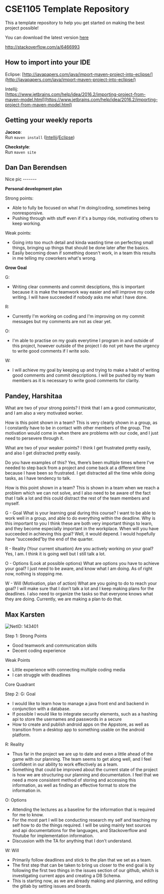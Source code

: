 # CSE1105 Template Repository

This a template repository to help you get started on making the best project possible!

You can download the latest version [here](https://github.com/SERG-Delft/TI1216/releases)

http://stackoverflow.com/a/6466993

## How to import into your IDE

Eclipse:
[http://javapapers.com/java/import-maven-project-into-eclipse/](http://javapapers.com/java/import-maven-project-into-eclipse/)

Intellij:  
[https://www.jetbrains.com/help/idea/2016.2/importing-project-from-maven-model.html](https://www.jetbrains.com/help/idea/2016.2/importing-project-from-maven-model.html)

## Getting your weekly reports

**Jacoco**:  
Run `maven install` ([Intellij](https://www.jetbrains.com/help/idea/2016.3/getting-started-with-maven.html#execute_maven_goal)/[Eclipse](http://imgur.com/a/6q7pV))

**Checkstyle**:  
Run `maven site`

## Dan Dan Berendsen

Nice pic -------

**Personal development plan**

Strong points:
    
*  Able to fully be focused on what I'm doing/coding, sometimes being nonresponsive.
*  Pushing through with stuff even if it's a bumpy ride, motivating others to keep working.

Weak points: 
    
*  Going into too much detail and kinda wasting time on perfecting small things, bringing up things that should be done later after the basics.
*  Easily becoming down if something doesn't work, in a team this results in me telling my coworkers what's wrong.

**Grow Goal**

G:
*  Writing clear comments and commit desciptions, this is important because it is make the teamwork way easier and will improve my code writing. I will have succeeded if nobody asks me what I have done.

R:
* Currently I'm working on coding and I'm improving on my commit messages but my comments are not as clear yet.

O: 
*  I'm able to practise on my goals everytime I program in and outside of this project, however outside of the project I do not yet have the urgency to write good comments if I write solo.

W:
*  I will achieve my goal by keeping up and trying to make a habit of writing good comments and commit descriptions. I will be pushed by my team members as it is necessary to write good comments for clarity.


## Pandey, Harshitaa

What are two of your strong points?
I think that I am a good communicator, and I am also a very motivated worker.

How is this point shown in a team?
This is very clearly shown in a group, as I constantly have to be in contact with other members of the group. The motivation would come in when there are problems with our code, and I just need to persevere through it.

What are two of your weaker points?
I think I get frustrated pretty easily, and also I get distracted pretty easily.

Do you have examples of this?
Yes, there’s been multiple times where I’ve needed to step back from a project and come back at a different time because I have been so frustrated. I get distracted all the time while doing tasks, as I have tendency to talk.

How is this point shown in a team?
This is shown in a team when we reach a problem which we can not solve, and I also need to be aware of the fact that I talk a lot and this could distract the rest of the team members and myself.

G - Goal
What is your learning goal during this course?
I want to be able to work well in a group, and able to do everything within the deadline.
Why is this important to you
I think these are both very important things to learn, and they become especially important in the workplace.
When will you have succeeded in achieving this goal?
Well, it would depend. I would hopefully have “succeeded”by the end of the quarter.

R - Reality (Your current situation)
Are you actively working on your goal?
Yes, I am. I think it is going well but I still talk a lot.

O - Options (Look at possible options)
What are options you have to achieve your goal?
I just need to be aware, and know what I am doing. As of right now, nothing is stopping me.

W - Will (Motivation, plan of action)
What are you going to do to reach your goal?
I will make sure that I don’t talk a lot and I keep making plans for the deadlines. I also need to organize the tasks so that everyone knows what they are doing. Currently, we are making a plan to do that. 

## Max Karsten 

![NetID: 143401]()

Step 1:
Strong Points
- Good teamwork and communication skills
- Decent coding experience 

Weak Points 
- Little experience with connecting multiple coding media 
- I can struggle with deadlines 

Core Quadrant

Step 2:
G: Goal
- I would like to learn how to manage a java front end and backend in conjunction with a database.
- If possible I would like to integrate security elements, such as a hashing api to store the usernames and passwords in a secure 
- How to create and publish android apps on the Appstore, as well as transition from a desktop app to something usable on the android platform.

R: Reality
- Thus far in the project we are up to date and even a little ahead of the game with our planning. The team seems to get along well, and I feel confident in our ability to work effectively as a team. 
- Something that could be improved about the current state of the project is how we are structuring our planning and documentation. I feel that we need a more consistent method of storing and accessing this information, as well as finding an effective format to store the information in. 

O: Options
- Attending the lectures as a baseline for the information that is required for me to know.
- For the most part I will be conducting research my self and teaching my self how to do the things required. I will be using mainly text sources and api documentations for the languages, and Stackoverflow and Youtube for implementation information.
- Discussion with the TA for anything that I don’t understand.

W: Will
- Primarily follow deadlines and stick to the plan that we set as a team.
- The first step that can be taken to bring us closer to the end goal is by following the first two things in the issues section of our github, which is investigating current apps and creating a DB Schema.
- This is starting now, as we are already making and planning, and editing the gitlab by setting issues and boards.

